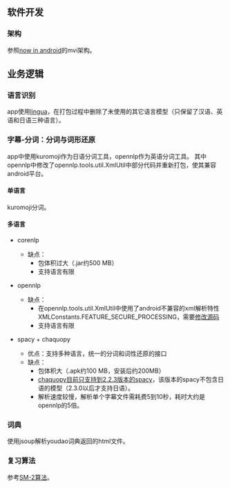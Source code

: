 ## 软件开发

### 架构

参照[now in android](https://github.com/android/nowinandroid)的mvi架构。


## 业务逻辑

### 语言识别

app使用[lingua](https://github.com/pemistahl/lingua)，在打包过程中删除了未使用的其它语言模型（只保留了汉语、英语和日语三种语言）。

### 字幕-分词：分词与词形还原

app中使用kuromoji作为日语分词工具，opennlp作为英语分词工具。
其中opennlp中修改了opennlp.tools.util.XmlUtil中部分代码并重新打包，使其兼容android平台。

#### 单语言

kuromoji分词。

#### 多语言

- corenlp
  - 缺点：
    - 包体积过大（.jar约500 MB）
    - 支持语言有限

- opennlp
  - 缺点：
    - 在opennlp.tools.util.XmlUtil中使用了android不兼容的xml解析特性XMLConstants.FEATURE_SECURE_PROCESSING，需要[修改源码](https://stackoverflow.com/questions/47243013)
    - 支持语言有限

- spacy + chaquopy
  - 优点：支持多种语言，统一的分词和词性还原的接口
  - 缺点：
    - 包体积大（.apk约100 MB，安装后约200MB）
    - [chaquopy目前只支持到2.2.3版本的spacy](https://github.com/chaquo/chaquopy/issues/639)，该版本的spacy不包含日语的模型（2.3.0以后才支持日语）。
    - 解析速度较慢，解析单个字幕文件需耗费5到10秒，耗时大约是opennlp的5倍。

### 词典

使用jsoup解析youdao词典返回的html文件。

### 复习算法

参考[SM-2算法](https://faqs.ankiweb.net/what-spaced-repetition-algorithm.html)。